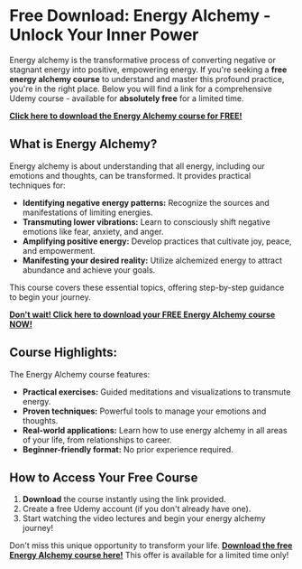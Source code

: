 # Free Download: Energy Alchemy - Unlock Your Inner Power

Energy alchemy is the transformative process of converting negative or stagnant energy into positive, empowering energy. If you're seeking a **free energy alchemy course** to understand and master this profound practice, you're in the right place. Below you will find a link for a comprehensive Udemy course - available for **absolutely free** for a limited time.

[**Click here to download the Energy Alchemy course for FREE!**](https://udemywork.com/energy-alchemy)

## What is Energy Alchemy?

Energy alchemy is about understanding that all energy, including our emotions and thoughts, can be transformed. It provides practical techniques for:

*   **Identifying negative energy patterns:** Recognize the sources and manifestations of limiting energies.
*   **Transmuting lower vibrations:** Learn to consciously shift negative emotions like fear, anxiety, and anger.
*   **Amplifying positive energy:** Develop practices that cultivate joy, peace, and empowerment.
*   **Manifesting your desired reality:** Utilize alchemized energy to attract abundance and achieve your goals.

This course covers these essential topics, offering step-by-step guidance to begin your journey.

[**Don't wait! Click here to download your FREE Energy Alchemy course NOW!**](https://udemywork.com/energy-alchemy)

## Course Highlights:

The Energy Alchemy course features:

*   **Practical exercises:** Guided meditations and visualizations to transmute energy.
*   **Proven techniques:** Powerful tools to manage your emotions and thoughts.
*   **Real-world applications:** Learn how to use energy alchemy in all areas of your life, from relationships to career.
*   **Beginner-friendly format:** No prior experience required.

## How to Access Your Free Course

1.  **Download** the course instantly using the link provided.
2.  Create a free Udemy account (if you don't already have one).
3.  Start watching the video lectures and begin your energy alchemy journey!

Don't miss this unique opportunity to transform your life. **[Download the free Energy Alchemy course here!](https://udemywork.com/energy-alchemy)** This offer is available for a limited time only!
